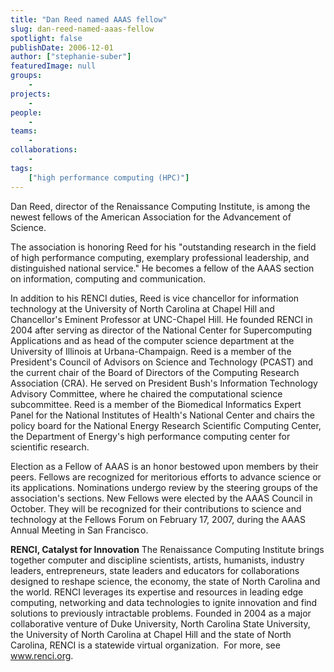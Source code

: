 ```yaml
---
title: "Dan Reed named AAAS fellow"
slug: dan-reed-named-aaas-fellow
spotlight: false
publishDate: 2006-12-01
author: ["stephanie-suber"]
featuredImage: null
groups:
    - 
projects:
    - 
people:
    - 
teams: 
    - 
collaborations:
    - 
tags:
    ["high performance computing (HPC)"]
---
```

Dan Reed, director of the Renaissance Computing Institute, is among the newest fellows of the American Association for the Advancement of Science.

The association is honoring Reed for his "outstanding research in the field of high performance computing, exemplary professional leadership, and distinguished national service." He becomes a fellow of the AAAS section on information, computing and communication.

In addition to his RENCI duties, Reed is vice chancellor for information technology at the University of North Carolina at Chapel Hill and Chancellor's Eminent Professor at UNC-Chapel Hill. He founded RENCI in 2004 after serving as director of the National Center for Supercomputing Applications and as head of the computer science department at the University of Illinois at Urbana-Champaign. Reed is a member of the President's Council of Advisors on Science and Technology (PCAST) and the current chair of the Board of Directors of the Computing Research Association (CRA). He served on President Bush's Information Technology Advisory Committee, where he chaired the computational science subcommittee. Reed is a member of the Biomedical Informatics Expert Panel for the National Institutes of Health's National Center and chairs the policy board for the National Energy Research Scientific Computing Center, the Department of Energy's high performance computing center for scientific research.

Election as a Fellow of AAAS is an honor bestowed upon members by their peers. Fellows are recognized for meritorious efforts to advance science or its applications. Nominations undergo review by the steering groups of the association's sections. New Fellows were elected by the AAAS Council in October. They will be recognized for their contributions to science and technology at the Fellows Forum on February 17, 2007, during the AAAS Annual Meeting in San Francisco.

<strong>RENCI, Catalyst for Innovation</strong>
The Renaissance Computing Institute brings together computer and discipline scientists, artists, humanists, industry leaders, entrepreneurs, state leaders and educators for collaborations designed to reshape science, the economy, the state of North Carolina and the world. RENCI leverages its expertise and resources in leading edge computing, networking and data technologies to ignite innovation and find solutions to previously intractable problems. Founded in 2004 as a major collaborative venture of Duke University, North Carolina State University, the University of North Carolina at Chapel Hill and the state of North Carolina, RENCI is a statewide virtual organization.  For more, see <a href="https://www.renci.org/">www.renci.org</a>.
